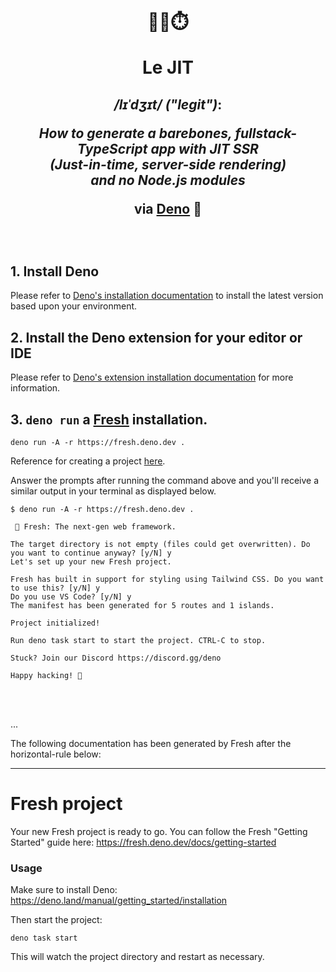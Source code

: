 <h1 align="center">

<br/>

🐻😎⏱️

**Le JIT**

</h1>

<h2 align="center">

**_/lɪˈdʒɪt/ ("legit")_**:

_How to generate a barebones, fullstack-TypeScript app with JIT SSR<br/> (Just-in-time,
server-side rendering)<br/>
and no Node.js modules_
<br/>

via [Deno](https://deno.land/manual@v1.36.1/introduction) 🦕

<br/>

</h2>

## 1. Install Deno

Please refer to
[Deno's installation documentation](https://deno.land/manual@v1.36.1/getting_started/installation)
to install the latest version based upon your environment.

## 2. Install the Deno extension for your editor or IDE

Please refer to
[Deno's extension installation documentation](https://deno.land/manual@v1.36.1/references/vscode_deno)
for more information.

## 3. `deno run` a [Fresh](https://fresh.deno.dev/) installation.

```
deno run -A -r https://fresh.deno.dev .
```

Reference for creating a project [here](https://fresh.deno.dev/docs/getting-started/create-a-project).

Answer the prompts after running the command above and you'll receive a similar
output in your terminal as displayed below.

```
$ deno run -A -r https://fresh.deno.dev .

 🍋 Fresh: The next-gen web framework. 

The target directory is not empty (files could get overwritten). Do you want to continue anyway? [y/N] y
Let's set up your new Fresh project.

Fresh has built in support for styling using Tailwind CSS. Do you want to use this? [y/N] y
Do you use VS Code? [y/N] y
The manifest has been generated for 5 routes and 1 islands.

Project initialized!

Run deno task start to start the project. CTRL-C to stop.

Stuck? Join our Discord https://discord.gg/deno

Happy hacking! 🦕
```

<br/>
<br/>

...

The following documentation has been generated by Fresh after the
horizontal-rule below:

---

# Fresh project

Your new Fresh project is ready to go. You can follow the Fresh "Getting
Started" guide here: https://fresh.deno.dev/docs/getting-started

### Usage

Make sure to install Deno: https://deno.land/manual/getting_started/installation

Then start the project:

```
deno task start
```

This will watch the project directory and restart as necessary.
